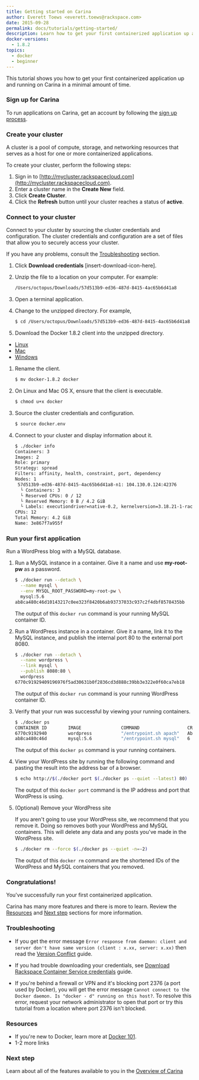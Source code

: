 ```yaml
---
title: Getting started on Carina
author: Everett Toews <everett.toews@rackspace.com>
date: 2015-09-28
permalink: docs/tutorials/getting-started/
description: Learn how to get your first containerized application up and running on Carina in a minimal amount of time
docker-versions:
  - 1.8.2
topics:
  - docker
  - beginner
---
```


This tutorial shows you how to get your first containerized application up and running on Carina in a minimal amount of time.

### Sign up for Carina

To run applications on Carina, get an account by following the [sign up process](https://mycluster.rackspacecloud.com/managed).

### Create your cluster

A cluster is a pool of compute, storage, and networking resources that serves as a host for one or more containerized applications.

To create your cluster, perform the following steps:

1. Sign in to [http://mycluster.rackspacecloud.com](http://mycluster.rackspacecloud.com).
1. Enter a cluster name in the **Create New** field.
1. Click **Create Cluster**.
1. Click the **Refresh** button until your cluster reaches a status of **active**.

### Connect to your cluster

Connect to your cluster by sourcing the cluster credentials and configuration. The cluster credentials and configuration are a set of files that allow you to securely access your cluster.

If you have any problems, consult the [Troubleshooting](#troubleshooting) section.

1. Click **Download credentials** [insert-download-icon-here].

1. Unzip the file to a location on your computer. For example:

    ```bash
    /Users/octopus/Downloads/57d513b9-ed36-487d-8415-4ac65b6d41a8
    ```

1. Open a terminal application.

1. Change to the unzipped directory. For example,

    ```bash
    $ cd /Users/octopus/Downloads/57d513b9-ed36-487d-8415-4ac65b6d41a8
    ```

1. Download the Docker 1.8.2 client into the unzipped directory.
 * [Linux](https://get.docker.com/builds/Linux/x86_64/docker-1.8.2)
 * [Mac](https://get.docker.com/builds/Darwin/x86_64/docker-1.8.2)
 * [Windows](https://get.docker.com/builds/Windows/x86_64/docker-1.8.2.exe)

1. Rename the client.

    ```bash
    $ mv docker-1.8.2 docker
    ```

1. On Linux and Mac OS X, ensure that the client is executable.

    ```bash
    $ chmod u+x docker
    ```

1. Source the cluster credentials and configuration.

    ```bash
    $ source docker.env
    ```

1. Connect to your cluster and display information about it.

    ```bash
    $ ./docker info
    Containers: 3
    Images: 2
    Role: primary
    Strategy: spread
    Filters: affinity, health, constraint, port, dependency
    Nodes: 1
     57d513b9-ed36-487d-8415-4ac65b6d41a8-n1: 104.130.0.124:42376
      └ Containers: 3
      └ Reserved CPUs: 0 / 12
      └ Reserved Memory: 0 B / 4.2 GiB
      └ Labels: executiondriver=native-0.2, kernelversion=3.18.21-1-rackos, operatingsystem=Debian GNU/Linux 7 (wheezy) (containerized), storagedriver=aufs
    CPUs: 12
    Total Memory: 4.2 GiB
    Name: 3e867f7a955f
    ```

### Run your first application

Run a WordPress blog with a MySQL database.

1. Run a MySQL instance in a container. Give it a name and use **my-root-pw** as a password.

  	```bash
  	$ ./docker run --detach \
      --name mysql \
      --env MYSQL_ROOT_PASSWORD=my-root-pw \
      mysql:5.6
    ab8ca480c46d10143217c0ee323f8420b6ab93737033c937c2f4dbf8578435bb
  	```

    The output of this `docker run` command is your running MySQL container ID.

1. Run a WordPress instance in a container. Give it a name, link it to the MySQL instance, and publish the internal port 80 to the external port 8080.

  	```bash
  	$ ./docker run --detach \
      --name wordpress \
      --link mysql \
      --publish 8080:80 \
      wordpress
    6770c91929409196976f5ad30631b0f2836cd3d888c39bb3e322e0f60ca7eb18
  	```

    The output of this `docker run` command is your running WordPress container ID.

1.	Verify that your run was successful by viewing your running containers.

    ```bash
    $ ./docker ps
    CONTAINER ID        IMAGE               COMMAND                  CREATED              STATUS              PORTS                        NAMES
    6770c9192940        wordpress           "/entrypoint.sh apach"   About a minute ago   Up About a minute   104.130.0.124:8080->80/tcp   57d513b9-ed36-487d-8415-4ac65b6d41a8-n1/wordpress
    ab8ca480c46d        mysql:5.6           "/entrypoint.sh mysql"   6 minutes ago        Up 6 minutes        3306/tcp                     57d513b9-ed36-487d-8415-4ac65b6d41a8-n1/mysql,57d513b9-ed36-487d-8415-4ac65b6d41a8-n1/wordpress/mysql
    ```

    The output of this `docker ps` command is your running containers.

1. View your WordPress site by running the following command and pasting the result into the address bar of a browser.

    ```bash
    $ echo http://$(./docker port $(./docker ps --quiet --latest) 80)
    ```

    The output of this `docker port` command is the IP address and port that WordPress is using.

1. (Optional) Remove your WordPress site

    If you aren't going to use your WordPress site, we recommend that you remove it. Doing so removes both your WordPress and MySQL containers. This will delete any data and any posts you've made in the WordPress site.

    ```bash
    $ ./docker rm --force $(./docker ps --quiet -n=-2)
    ```

    The output of this `docker rm` command are the shortened IDs of the WordPress and MySQL containers that you removed.

### Congratulations!

You've successfully run your first containerized application.

Carina has many more features and there is more to learn. Review the [Resources](#resources) and [Next step](#next-step) sections for more information.

### Troubleshooting

* If you get the error message `Error response from daemon: client and server don't have same version (client : x.xx, server: x.xx)` then read the [Version Conflict](/docs/references/version-conflict) guide.

* If you had trouble downloading your credentials, see [Download Rackspace Container Service credentials](/docs/references/carina-credentials/) guide.

* If you're behind a firewall or VPN and it's blocking port 2376 (a port used by Docker), you will get the error message `Cannot connect to the Docker daemon. Is "docker - d" running on this host?`. To resolve this error, request your network administrator to open that port or try this tutorial from a location where port 2376 isn't blocked.

### Resources

* If you're new to Docker, learn more at [Docker 101](/docs/tutorials/002-docker-102).
* 1-2 more links

### Next step

Learn about all of the features available to you in the [Overview of Carina](/docs/tutorials/overview-of-carina)
